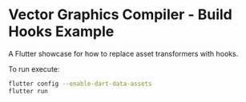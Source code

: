 # Vector Graphics Compiler - Build Hooks Example

A Flutter showcase for how to replace asset transformers with hooks.

To run execute:
```bash
flutter config --enable-dart-data-assets
flutter run
```
